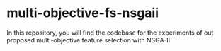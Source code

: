 # multi-objective-fs-nsgaii
In this repository, you will find the codebase for the experiments of out proposed multi-objective feature selection with NSGA-II
